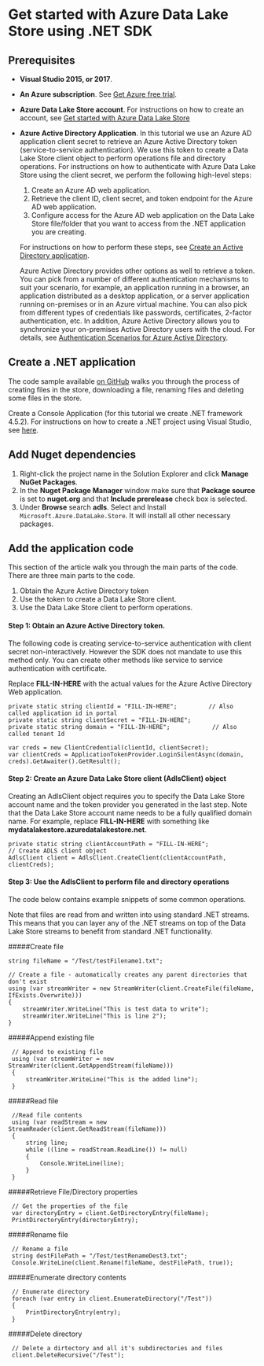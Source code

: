 # Get started with Azure Data Lake Store using .NET SDK

## Prerequisites
* **Visual Studio 2015, or 2017**.

* **An Azure subscription**. See [Get Azure free trial](https://azure.microsoft.com/pricing/free-trial/).

* **Azure Data Lake Store account**. For instructions on how to create an account, see [Get started with Azure Data Lake Store](https://docs.microsoft.com/en-us/azure/data-lake-store/data-lake-store-get-started-portal)

* **Azure Active Directory Application**. In this tutorial we use an Azure AD application client secret to retrieve an Azure Active Directory token (service-to-service authentication). We use this token to create a Data Lake Store client object to perform operations file and directory operations. For instructions on how to authenticate with Azure Data Lake Store using the client secret, we perform the following high-level steps:
                                          
    1. Create an Azure AD web application.
    2. Retrieve the client ID, client secret, and token endpoint for the Azure AD web application.
    3. Configure access for the Azure AD web application on the Data Lake Store file/folder that you want to access from the .NET application you are creating.
   
    For instructions on how to perform these steps, see [Create an Active Directory application](https://docs.microsoft.com/en-us/azure/data-lake-store/data-lake-store-authenticate-using-active-directory).
    
    Azure Active Directory provides other options as well to retrieve a token. You can pick from a number of different authentication mechanisms to suit your scenario, for example, an application running in a browser, an application distributed as a desktop application, or a server application running on-premises or in an Azure virtual machine. You can also pick from different types of credentials like passwords, certificates, 2-factor authentication, etc. In addition, Azure Active Directory allows you to synchronize your on-premises Active Directory users with the cloud. For details, see [Authentication Scenarios for Azure Active Directory](https://docs.microsoft.com/en-us/azure/active-directory/develop/active-directory-authentication-scenarios). 


## Create a .NET application

The code sample available [on GitHub](https://github.com/azure-samples/data-lake-store-adls-dot-net-get-started/) walks you through the process of creating files in the store, downloading a file, renaming files and deleting some files in the store.

Create a Console Application (for this tutorial we create .NET framework 4.5.2). For instructions on how to create a .NET project using Visual Studio, see [here](https://docs.microsoft.com/en-us/dotnet/csharp/programming-guide/inside-a-program/hello-world-your-first-program).

## Add Nuget dependencies
   1. Right-click the project name in the Solution Explorer and click **Manage NuGet Packages**.
   2. In the **Nuget Package Manager** window make sure that **Package source** is set to **nuget.org** and that **Include prerelease** check box is selected. 
   4. Under **Browse** search **adls**. Select and Install `Microsoft.Azure.DataLake.Store`. It will install all other necessary packages.

## Add the application code
This section of the article walk you through the main parts of the code. There are three main parts to the code.

1. Obtain the Azure Active Directory token
2. Use the token to create a Data Lake Store client.
3. Use the Data Lake Store client to perform operations.

#### Step 1: Obtain an Azure Active Directory token.
The following code is creating service-to-service authentication with client secret non-interactively. However the SDK does not mandate to use this method only. You can create other methods like service to service authentication with certificate.
 
Replace **FILL-IN-HERE** with the actual values for the Azure Active Directory Web application.

    private static string clientId = "FILL-IN-HERE";         // Also called application id in portal
    private static string clientSecret = "FILL-IN-HERE";
    private static string domain = "FILL-IN-HERE";            // Also called tenant Id
            
    var creds = new ClientCredential(clientId, clientSecret);
    var clientCreds = ApplicationTokenProvider.LoginSilentAsync(domain, creds).GetAwaiter().GetResult();

#### Step 2: Create an Azure Data Lake Store client (AdlsClient) object
Creating an AdlsClient object requires you to specify the Data Lake Store account name and the token provider you generated in the last step. Note that the Data Lake Store account name needs to be a fully qualified domain name. For example, replace **FILL-IN-HERE** with something like **mydatalakestore.azuredatalakestore.net**.

    private static string clientAccountPath = "FILL-IN-HERE";
    // Create ADLS client object
    AdlsClient client = AdlsClient.CreateClient(clientAccountPath, clientCreds);

#### Step 3: Use the AdlsClient to perform file and directory operations
The code below contains example snippets of some common operations.

Note that files are read from and written into using standard .NET streams. This means that you can layer any of the .NET streams on top of the Data Lake Store streams to benefit from standard .NET functionality.

#####Create file

    string fileName = "/Test/testFilename1.txt";
        
    // Create a file - automatically creates any parent directories that don't exist
    using (var streamWriter = new StreamWriter(client.CreateFile(fileName, IfExists.Overwrite)))
    {
        streamWriter.WriteLine("This is test data to write");
        streamWriter.WriteLine("This is line 2");
    }

#####Append existing file

     // Append to existing file
     using (var streamWriter = new StreamWriter(client.GetAppendStream(fileName)))
     {
         streamWriter.WriteLine("This is the added line");
     }

#####Read file

     //Read file contents
     using (var readStream = new StreamReader(client.GetReadStream(fileName)))
     {
         string line;
         while ((line = readStream.ReadLine()) != null)
         {
             Console.WriteLine(line);
         }
     }

#####Retrieve File/Directory properties

     // Get the properties of the file
     var directoryEntry = client.GetDirectoryEntry(fileName);
     PrintDirectoryEntry(directoryEntry);


#####Rename file

     // Rename a file
     string destFilePath = "/Test/testRenameDest3.txt";
     Console.WriteLine(client.Rename(fileName, destFilePath, true));

#####Enumerate directory contents

     // Enumerate directory
     foreach (var entry in client.EnumerateDirectory("/Test"))
     {
         PrintDirectoryEntry(entry);
     }

#####Delete directory

     // Delete a dirtectory and all it's subdirectories and files
     client.DeleteRecursive("/Test");
